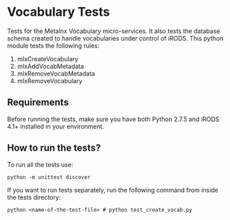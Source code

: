 Vocabulary Tests
================

Tests for the Metalnx Vocabulary micro-services. It also tests the database schema created to handle vocabularies under control of iRODS. This python module tests the following rules:

1. mlxCreateVocabulary
2. mlxAddVocabMetadata
3. mlxRemoveVocabMetadata
4. mlxRemoveVocabulary

Requirements
------------

Before running the tests, make sure you have both Python 2.7.5 and iRODS 4.1+ installed in your environment.


How to run the tests?
---------------------

To run all the tests use:

```console
python -m unittest discover
```

If you want to run tests separately, run the following command from inside the tests directory:

```console
python <name-of-the-test-file> # python test_create_vocab.py
```
